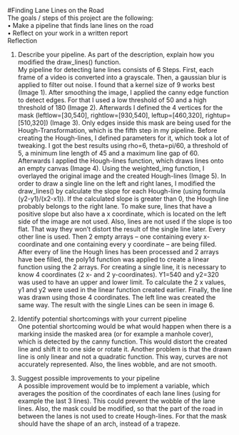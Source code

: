 #Finding Lane Lines on the Road  
The goals / steps of this project are the following:  
•	Make a pipeline that finds lane lines on the road  
•	Reflect on your work in a written report  
Reflection  
1. Describe your pipeline. As part of the description, explain how you modified the draw_lines() function.  
My pipeline for detecting lane lines consists of 6 Steps. First, each frame of a video is converted into a grayscale. Then, a gaussian blur is applied to filter out noise. I found that a kernel size of 9 works best (Image 1). After smoothing the image, I applied the canny edge function to detect edges. For that I used a low threshold of 50 and a high threshold of 180 (Image 2). Afterwards I defined the 4 vertices for the mask (leftlow=[30,540], rightlow=[930,540], leftup=[460,320], rightup=[510,320]) (Image 3). Only edges inside this mask are being used for the Hough-Transformation, which is the fifth step in my pipeline. Before creating the Hough-lines, I defined parameters for it, which took a lot of tweaking. I got the best results using rho=6, theta=pi/60, a threshold of 5, a minimum line length of 45 and a maximum line gap of 60. Afterwards I applied the Hough-lines function, which draws lines onto an empty canvas (Image 4). Using the weighted_img function, I overlayed the original image and the created Hough-lines (Image 5).
In order to draw a single line on the left and right lanes, I modified the draw_lines() by calculate the slope for each Hough-line (using formula (y2-y1)/(x2-x1)). If the calculated slope is greater than 0, the Hough line probably belongs to the right lane. To make sure, lines that have a positive slope but also have a x coordinate, which is located on the left side of the image are not used. Also, lines are not used if the slope is too flat. That way they won’t distort the result of the single line later. Every other line is used. Then 2 empty arrays – one containing every x-coordinate and one containing every y coordinate – are being filled. After every of line the Hough lines has been processed and 2 arrays have bee filled, the poly1d function was applied to create a linear function using the 2 arrays. For creating a single line, it is necessary to know 4 coordinates (2 x- and 2 y-coordinates). Y1=540 and y2=320 was used to have an upper and lower limit. To calculate the 2 x values, y1 and y2 were used in the linear function created earlier. Finally, the line was drawn using those 4 coordinates. The left line was created the same way. The result with the single Lines can be seen in image 6.
  
  
  
2. Identify potential shortcomings with your current pipeline  
One potential shortcoming would be what would happen when there is a marking inside the masked area (or for example a manhole cover), which is detected by the canny function. This would distort the created line and shift it to one side or rotate it. Another problem is that the drawn line is only linear and not a quadratic function.  This way, curves are not accurately represented. Also, the lines wobble, and are not smooth.
3. Suggest possible improvements to your pipeline  
A possible improvement would be to implement a variable, which averages the position of the coordinates of each lane lines (using for example the last 3 lines). This could prevent the wobble of the lane lines. Also, the mask could be modified, so that the part of the road in between the lanes is not used to create Hough-lines. For that the mask should have the shape of an arch, instead of a trapeze. 

